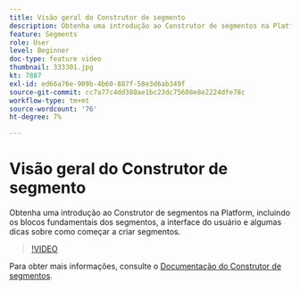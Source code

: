 ```yaml
---
title: Visão geral do Construtor de segmento
description: Obtenha uma introdução ao Construtor de segmentos na Platform, incluindo os blocos fundamentais dos segmentos, a interface do usuário e algumas dicas sobre como começar a criar segmentos.
feature: Segments
role: User
level: Beginner
doc-type: feature video
thumbnail: 333301.jpg
kt: 7887
exl-id: ed66a76e-909b-4b60-887f-58e3d6ab349f
source-git-commit: cc7a77c4dd380ae1bc23dc75608e8e2224dfe78c
workflow-type: tm+mt
source-wordcount: '76'
ht-degree: 7%

---
```


# Visão geral do Construtor de segmento

Obtenha uma introdução ao Construtor de segmentos na Platform, incluindo os blocos fundamentais dos segmentos, a interface do usuário e algumas dicas sobre como começar a criar segmentos.

>[!VIDEO](https://video.tv.adobe.com/v/333301/?quality=12&learn=on)

Para obter mais informações, consulte o [Documentação do Construtor de segmentos](https://experienceleague.adobe.com/docs/experience-platform/segmentation/ui/segment-builder.html).